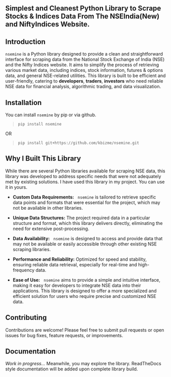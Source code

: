 ## Simplest and Cleanest Python Library to Scrape Stocks & Indices Data From The NSEIndia(New) and NiftyIndices Website.

## Introduction 
`nsemine` is a Python library designed to provide a clean and straightforward interface for scraping data from the National Stock Exchange of India (NSE) and the Nifty Indices website. It aims to simplify the process of retrieving various market data, including indices, stock information, futures & options data, and general NSE-related utilities. This library is built to be efficient and user-friendly, catering to **developers**, **traders**, **investors** who need reliable NSE data for financial analysis, algorithmic trading, and data visualization.

## Installation
 You can install `nsemine`  by pip or via github. 
>  ``pip install nsemine``

OR

>``pip install git+https://github.com/kbizme/nsemine.git``
 
 
## Why I Built This Library 
While there are several Python libraries available for scraping NSE data, this library was developed to address specific needs that were not adequately met by existing solutions.  I have used this library in my project. You can use it in yours.
* **Custom Data Requirements:** &nbsp;&nbsp;``nsemine`` is tailored to retrieve specific data points and formats that were essential for the project, which may not be available in other libraries.

*  **Unique Data Structures:** The project required data in a particular structure and format, which this library delivers directly, eliminating the need for extensive post-processing. 

* **Data Availability:**&nbsp;&nbsp; ``nsemine`` is designed to access and provide data that may not be available or easily accessible through other existing NSE scraping libraries. 

* **Performance and Reliability:** Optimized for speed and stability, ensuring reliable data retrieval, especially for real-time and high-frequency data. 

* **Ease of Use:** &nbsp;&nbsp;``nsemine`` aims to provide a simple and intuitive interface, making it easy for developers to integrate NSE data into their applications. This library is designed to offer a more specialized and efficient solution for users who require precise and customized NSE data. 

 ## Contributing 
 Contributions are welcome! Please feel free to submit pull requests or open issues for bug fixes, feature requests, or improvements. 
##  Documentation
_Work in progress..._ Meanwhile, you may explore the library. ReadTheDocs style documentation will be added upon complete library build.
